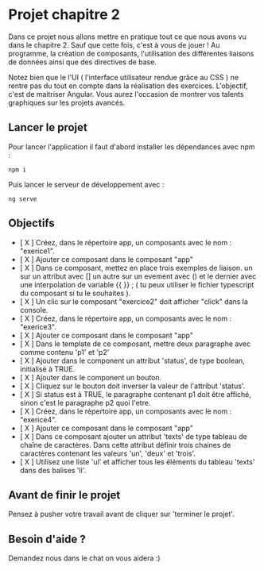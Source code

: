 # Projet chapitre 2

Dans ce projet nous allons mettre en pratique tout ce que nous avons vu dans le chapitre 2. Sauf que cette fois, c'est à vous de jouer ! Au programme, la création de composants, l'utilisation des différentes liaisons de données ainsi que des directives de base.

Notez bien que le l'UI ( l'interface utilisateur rendue grâce au CSS ) ne rentre pas du tout en compte dans la réalisation des exercices. L'objectif, c'est de maitriser Angular. Vous aurez l'occasion de montrer vos talents graphiques sur les projets avancés.

## Lancer le projet

Pour lancer l'application il faut d'abord installer les dépendances avec npm : 

`npm i`

Puis lancer le serveur de développement avec : 

`ng serve`

## Objectifs

* [ X ] Créez, dans le répertoire app, un composants avec le nom : "exerice1".
* [ X ] Ajouter ce composant dans le composant "app"
* [ X ] Dans ce composant, mettez en place trois exemples de liaison. un sur un attribut avec [] un autre sur un evement avec () et le dernier avec une interpolation de variable {{ }} ; ( tu peux utiliser le fichier typescript du composant si tu le souhaites ).
* [ X ] Un clic sur le composant "exercice2" doit afficher "click" dans la console.
* [ X ] Créez, dans le répertoire app, un composants avec le nom : "exerice3".
* [ X ] Ajouter ce composant dans le composant "app"
* [ X ] Dans le template de ce composant, mettre deux paragraphe avec comme contenu 'p1' et 'p2'      
* [ X ] Ajouter dans le component un attribut 'status', de type boolean, initialisé à TRUE.
* [ X ] Ajouter dans le component un bouton.
* [ X ] Cliquez sur le bouton doit inverser la valeur de l'attribut 'status'.
* [ X ] Si status est à TRUE, le paragraphe contenant p1 doit être affiché, sinon c'est le paragraphe p2 quoi l'etre.
* [ X ] Créez, dans le répertoire app, un composants avec le nom : "exerice4".
* [ X ] Ajouter ce composant dans le composant "app"
* [ X ] Dans ce composant ajouter un attribut 'texts' de type tableau de chaîne de caractères. Dans cette attribut définir trois chaines de caractères contenant les valeurs 'un', 'deux' et 'trois'.
* [ X ] Utilisez une liste 'ul' et afficher tous les éléments du tableau 'texts' dans des balises 'li'.
      
## Avant de finir le projet

Pensez à pusher votre travail avant de cliquer sur 'terminer le projet'.

## Besoin d'aide ?

Demandez nous dans le chat on vous aidera :)
